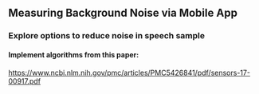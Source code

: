 ## Measuring Background Noise via Mobile App

### Explore options to reduce noise in speech sample

#### Implement algorithms from this paper:
https://www.ncbi.nlm.nih.gov/pmc/articles/PMC5426841/pdf/sensors-17-00917.pdf

